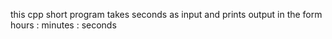 this cpp short program takes seconds as input and prints output in the form hours : minutes : seconds
